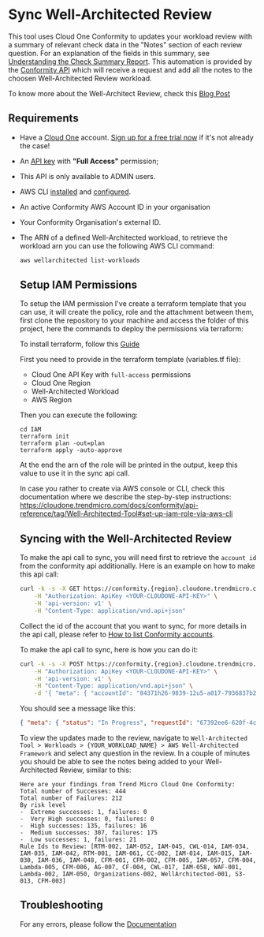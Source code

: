# Sync Well-Architected Review

This tool uses Cloud One Conformity to updates your workload review with a summary of relevant check data in the "Notes" section of each review question. For an explanation of the fields in this summary, see [Understanding the Check Summary Report](https://cloudone.trendmicro.com/docs/conformity/api-reference/tag/Well-Architected-Tool#understanding-the-check-summary-report). This automation is provided by the [Conformity API](https://cloudone.trendmicro.com/docs/conformity/api-reference/tag/Well-Architected-Tool) which will receive a request and add all the notes to the choosen Well-Architected Review workload.

To know more about the Well-Architect Review, check this [Blog Post](https://newsroom.trendmicro.com/2020-12-16-Companies-Leveraging-AWS-Well-Architected-Reviews-Now-Benefit-from-Security-Innovations-from-Trend-Micro)


## Requirements

- Have a [Cloud One](https://www.trendmicro.com/cloudone) account. [Sign up for a free trial now](https://cloudone.trendmicro.com/register) if it's not already the case!
- An [API key](https://cloudone.trendmicro.com/docs/account-and-user-management/c1-api-key/#create-a-new-api-key) with **"Full Access"** permission;
- This API is only available to ADMIN users.
- AWS CLI [installed](https://docs.aws.amazon.com/cli/latest/userguide/getting-started-install.html) and [configured](https://docs.aws.amazon.com/cli/latest/userguide/cli-chap-configure.html).
- An active Conformity AWS Account ID in your organisation
- Your Conformity Organisation's external ID.
- The ARN of a defined Well-Architected workload, to retrieve the workload arn you can use the following AWS CLI command:

    ```bash
    aws wellarchitected list-workloads
    ``` 
    
    ## Setup IAM Permissions

    To setup the IAM permission I've create a terraform template that you can use, it will create the policy, role and the attachment between them, first clone the repository to your machine and access the folder of this project, here the commands to deploy the permissions via terraform:

    To install terraform, follow this [Guide](https://learn.hashicorp.com/tutorials/terraform/install-cli#install-terraform)

    First you need to provide in the terraform template (variables.tf file):
    - Cloud One API Key with `full-access` permissions
    - Cloud One Region
    - Well-Architected Workload
    - AWS Region

    Then you can execute the following:

    ```
    cd IAM
    terraform init
    terraform plan -out=plan
    terraform apply -auto-approve
    ```

    At the end the arn of the role will be printed in the output, keep this value to use it in the sync api call.

    In case you rather to create via AWS console or CLI, check this documentation where we describe the step-by-step instructions: https://cloudone.trendmicro.com/docs/conformity/api-reference/tag/Well-Architected-Tool#set-up-iam-role-via-aws-cli
    
    ## Syncing with the Well-Architected Review

    To make the api call to sync, you will need first to retrieve the `account id` from the conformity api additionally. Here is an example on how to make this api call:

    ```bash
    curl -k -s -X GET https://conformity.{region}.cloudone.trendmicro.com/api/accounts \
        -H "Authorization: ApiKey <YOUR-CLOUDONE-API-KEY>" \
        -H 'api-version: v1' \
        -H "Content-Type: application/vnd.api+json"
    ```
    Collect the id of the account that you want to sync, for more details in the api call, please refer to [How to list Conformity accounts](https://cloudone.trendmicro.com/docs/conformity/api-reference/tag/Accounts#paths/~1accounts/get).

    To make the api call to sync, here is how you can do it:


    ```bash
    curl -k -s -X POST https://conformity.{region}.cloudone.trendmicro.com/api/well-architected-tool/sync \
        -H "Authorization: ApiKey <YOUR-CLOUDONE-API-KEY>" \
        -H 'api-version: v1' \
        -H "Content-Type: application/vnd.api+json" \
        -d '{ "meta": { "accountId": "84371h26-9839-12u5-a017-7936837b2d9b", "roleArn": "arn:aws:iam::93469203752:role/well-architected-tool-role", "workloadArn":"arn:aws:wellarchitected:us-east-1:38920491820:workload/60d5038912d5b548dfdfwer2354f" } }' | jq
    ```

    You should see a message like this:

    ```json
    { "meta": { "status": "In Progress", "requestId": "67392ee6-620f-4c1d-b262-0b91bbc3b562", "message": "Syncing Well-Architected review for workload 0f9dd75e28124cc82387uxbs2c1d3e9s in background" } }
    ```

    To view the updates made to the review, navigate to `Well-Architected Tool > Workloads > {YOUR_WORKLOAD_NAME} > AWS Well-Architected Framework` and select any question in the review. In a couple of minutes you should be able to see the notes being added to your Well-Architected Review, similar to this:

    ```
    Here are your findings from Trend Micro Cloud One Conformity:
    Total number of Successes: 444
    Total number of Failures: 212
    By risk level
    -  Extreme successes: 1, failures: 0
    -  Very High successes: 0, failures: 0
    -  High successes: 135, failures: 16
    -  Medium successes: 307, failures: 175
    -  Low successes: 1, failures: 21
    Rule Ids to Review: [RTM-002, IAM-052, IAM-045, CWL-014, IAM-034, IAM-035, IAM-042, RTM-001, IAM-061, CC-002, IAM-014, IAM-015, IAM-030, IAM-036, IAM-048, CFM-001, CFM-002, CFM-005, IAM-057, CFM-004, Lambda-005, CFM-006, AG-007, CF-004, CWL-017, IAM-058, WAF-001, Lambda-002, IAM-050, Organizations-002, WellArchitected-001, S3-013, CFM-003]
    ```

    ## Troubleshooting

    For any errors, please follow the [Documentation](https://cloudone.trendmicro.com/docs/conformity/api-reference/tag/Well-Architected-Tool)